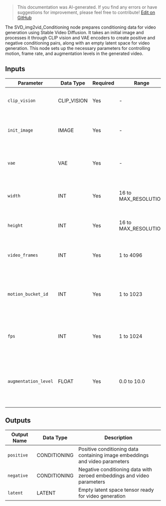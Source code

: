 > This documentation was AI-generated. If you find any errors or have suggestions for improvement, please feel free to contribute! [Edit on GitHub](https://github.com/Comfy-Org/embedded-docs/blob/main/comfyui_embedded_docs/docs/SVD_img2vid_Conditioning/en.md)

The SVD_img2vid_Conditioning node prepares conditioning data for video generation using Stable Video Diffusion. It takes an initial image and processes it through CLIP vision and VAE encoders to create positive and negative conditioning pairs, along with an empty latent space for video generation. This node sets up the necessary parameters for controlling motion, frame rate, and augmentation levels in the generated video.

## Inputs

| Parameter | Data Type | Required | Range | Description |
|-----------|-----------|----------|-------|-------------|
| `clip_vision` | CLIP_VISION | Yes | - | CLIP vision model for encoding the input image |
| `init_image` | IMAGE | Yes | - | Initial image to use as the starting point for video generation |
| `vae` | VAE | Yes | - | VAE model for encoding the image into latent space |
| `width` | INT | Yes | 16 to MAX_RESOLUTION | Output video width (default: 1024, step: 8) |
| `height` | INT | Yes | 16 to MAX_RESOLUTION | Output video height (default: 576, step: 8) |
| `video_frames` | INT | Yes | 1 to 4096 | Number of frames to generate in the video (default: 14) |
| `motion_bucket_id` | INT | Yes | 1 to 1023 | Controls the amount of motion in the generated video (default: 127) |
| `fps` | INT | Yes | 1 to 1024 | Frames per second for the generated video (default: 6) |
| `augmentation_level` | FLOAT | Yes | 0.0 to 10.0 | Level of noise augmentation to apply to the input image (default: 0.0, step: 0.01) |

## Outputs

| Output Name | Data Type | Description |
|-------------|-----------|-------------|
| `positive` | CONDITIONING | Positive conditioning data containing image embeddings and video parameters |
| `negative` | CONDITIONING | Negative conditioning data with zeroed embeddings and video parameters |
| `latent` | LATENT | Empty latent space tensor ready for video generation |
